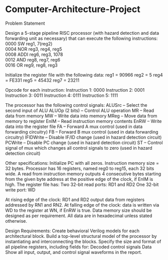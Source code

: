 # Computer-Architecture-Project
Problem Statement

Design a 5-stage pipeline RISC processor (with hazard detection and data forwarding unit as necessary) that can execute the following instructions:
0000 SW    reg1, 7(reg2)  
0004 NOR   reg3, reg4, reg5  
0008 ADDI  reg6, reg3, 1078  
0012 AND   reg8, reg7, reg6  
0016 OR    reg9, reg8, reg3  

Initialize the register file with the following data:
reg1 = 90966
reg2 = 5
reg4 = FE331
reg5 = 45432
reg7 = 23211

Opcode for each instruction:
Instruction 1: 0000
Instruction 2: 0001
Instruction 3: 0011
Instruction 4: 0111
Instruction 5: 1111

The processor has the following control signals:
ALUSrc – Select the second input of ALU
ALUOp (2 bits) – Control ALU operation
MR – Read data from memory
MW – Write data into memory
MReg – Move data from memory to register
EnIM – Read instruction memory contents
EnRW – Write data into the register file
FA – Forward A mux control (used in data forwarding circuitry)
FB – Forward B mux control (used in data forwarding circuitry)
IFIDWrite – Disable IF/ID change (used in hazard detection circuit)
PCWrite – Disable PC change (used in hazard detection circuit)
ST – Control signal of mux which changes all control signals to zero (used in hazard detection circuit)

Other specifications:
Initialize PC with all zeros. Instruction memory size = 32 bytes. Processor has 16 registers, named reg0 to reg15, each 32 bits wide. A read from instruction memory outputs 4 consecutive bytes starting from the given byte address at the positive edge of the clock, if EnIM is high. The register file has:
Two 32-bit read ports: RD1 and RD2
One 32-bit write port: WD

At rising edge of the clock: RD1 and RD2 output data from registers addressed by RN1 and RN2. At falling edge of the clock: data is written via WD to the register at WN, if EnRW is true. Data memory size should be designed as per requirement. All data are in hexadecimal unless stated otherwise.

Design Requirements:
Create behavioral Verilog models for each architectural block. Build a top-level structural model of the processor by instantiating and interconnecting the blocks. Specify the size and format of all pipeline registers, including fields for:
Decoded control signals
Data
Show all input, output, and control signal waveforms in the report.

